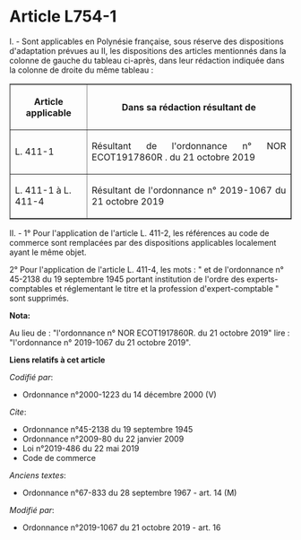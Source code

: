 # Article L754-1

I. - Sont applicables en Polynésie française, sous réserve des dispositions d'adaptation prévues au II, les dispositions des
articles mentionnés dans la colonne de gauche du tableau ci-après, dans leur rédaction indiquée dans la colonne de droite du
même tableau :

<table border="1">
  <tbody>
    <tr>
      <th>

Article applicable</th>
      <th>

Dans sa rédaction résultant de</th>
    </tr>
    <tr>
      <td align="left">

L. 411-1</td>
      <td align="justify">

Résultant de l'ordonnance n° NOR ECOT1917860R . du 21 octobre 2019</td>
    </tr>
    <tr>
      <td align="left">

L. 411-1 à L. 411-4</td>
      <td align="justify">

Résultant de l'ordonnance n° 2019-1067 du 21 octobre 2019</td>
    </tr>
  </tbody>
</table>

II. - 1° Pour l'application de l'article L. 411-2, les références au code de commerce sont remplacées par des dispositions
applicables localement ayant le même objet.

2° Pour l'application de l'article L. 411-4, les mots : " et de l'ordonnance n° 45-2138 du 19 septembre 1945 portant
institution de l'ordre des experts-comptables et réglementant le titre et la profession d'expert-comptable " sont supprimés.

**Nota:**

Au lieu de : "l'ordonnance n° NOR ECOT1917860R. du 21 octobre 2019" lire : "l'ordonnance n° 2019-1067 du 21 octobre 2019".

**Liens relatifs à cet article**

_Codifié par_:

  - Ordonnance n°2000-1223 du 14 décembre 2000 (V)

_Cite_:

  - Ordonnance n°45-2138 du 19 septembre 1945
  - Ordonnance n°2009-80 du 22 janvier 2009
  - Loi n°2019-486 du 22 mai 2019
  - Code de commerce

_Anciens textes_:

  - Ordonnance n°67-833 du 28 septembre 1967 - art. 14 (M)

_Modifié par_:

  - Ordonnance n°2019-1067 du 21 octobre 2019 - art. 16
